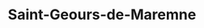 ---
title: Saint-Geours-de-Maremne
url: /saint-geours-de-maremne/
latitude: 43.711
longitude: -1.238
---